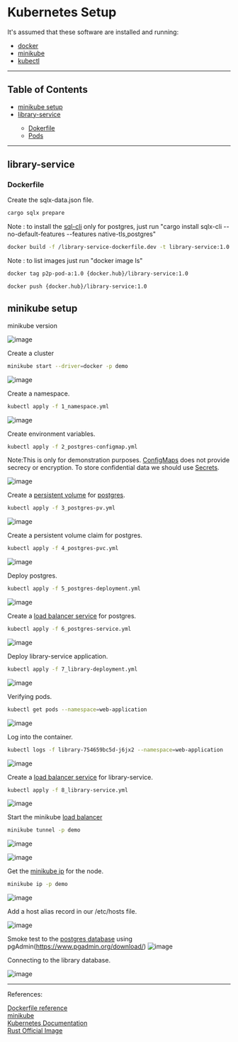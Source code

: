 # Kubernetes Setup

It's assumed that these software are installed and running:

<ul>
  <li><a href="https://docs.docker.com/engine/install/ubuntu/" target="_blank">docker</a></li>
  <li><a href="https://minikube.sigs.k8s.io/docs/start/" target="_blank">minikube</a></li>
  <li><a href="https://kubernetes.io/docs/tasks/tools/install-kubectl-linux/" target="_blank">kubectl</a></li>
</ul>
<hr>

## Table of Contents<br>
<ul>
  <li><a href="https://github.com/gcp-development/web-application/tree/main/kubernetes-setup#minikube-setup" target="_self">minikube setup</a></li>
  <li><a href="" target="_self">library-service</a></li>
  <ul>
    <li><a href="" target="_self">Dokerfile</a></li>
    <li><a href="" target="_self">Pods</a></li>
  </ul>
</ul>
<hr>

## library-service

### Dockerfile

Create the sqlx-data.json file.
```bash
cargo sqlx prepare
```
Note : to install the [sql-cli](https://crates.io/crates/sqlx-cli) only for postgres, just run "cargo install sqlx-cli --no-default-features --features native-tls,postgres"

```bash
docker build -f /library-service-dockerfile.dev -t library-service:1.0 .
```
Note : to list images just run "docker image ls"

```bash
docker tag p2p-pod-a:1.0 {docker.hub}/library-service:1.0
```

```bash
docker push {docker.hub}/library-service:1.0
```
## minikube setup

minikube version

![image](https://user-images.githubusercontent.com/76512851/222912565-1742b8a7-2b23-45f2-9007-bb1ade990be1.png)

Create a cluster
```bash
minikube start --driver=docker -p demo
```
![image](https://user-images.githubusercontent.com/76512851/222913292-c33b7a20-b00f-49f8-a8df-3bca70837d51.png)

Create a namespace.
```bash
kubectl apply -f 1_namespace.yml
```
![image](https://user-images.githubusercontent.com/76512851/222913681-a1d8f917-2fed-4ffa-8ded-90470a354d43.png)

Create environment variables.
```bash
kubectl apply -f 2_postgres-configmap.yml
```
Note:This is only for demonstration purposes. [ConfigMaps](https://kubernetes.io/docs/concepts/configuration/configmap/) does not provide secrecy or encryption. To store confidential data we should use [Secrets](https://kubernetes.io/docs/concepts/configuration/secret/).

![image](https://user-images.githubusercontent.com/76512851/222915388-f776f3bb-8ff3-478d-b3cf-a67b57582970.png)

Create a [persistent volume](https://kubernetes.io/docs/concepts/storage/persistent-volumes/) for [postgres](https://www.postgresql.org/).
```bash
kubectl apply -f 3_postgres-pv.yml
```

![image](https://user-images.githubusercontent.com/76512851/222915466-8ed1e363-85b4-46b6-92fd-70a4730ae031.png)

Create a persistent volume claim for postgres.
```bash
kubectl apply -f 4_postgres-pvc.yml
```

![image](https://user-images.githubusercontent.com/76512851/222915553-4752d118-04c8-4169-be83-260fd5d5564b.png)

Deploy postgres.
```bash
kubectl apply -f 5_postgres-deployment.yml
```
![image](https://user-images.githubusercontent.com/76512851/222915679-ebaec9de-6c94-4854-955e-ba37e7ca10e4.png)

Create a [load balancer service](https://kubernetes.io/docs/concepts/services-networking/service/#loadbalancer) for postgres.
```bash
kubectl apply -f 6_postgres-service.yml
```
![image](https://user-images.githubusercontent.com/76512851/222916006-6c6dd2f5-47ca-4198-b8a7-3149fd9f67f7.png)

Deploy library-service application.
```bash
kubectl apply -f 7_library-deployment.yml
```
![image](https://user-images.githubusercontent.com/76512851/222916452-2f891197-f1ef-4fda-89b6-9e6b158427ca.png)

Verifying pods.
```bash
kubectl get pods --namespace=web-application
```
![image](https://user-images.githubusercontent.com/76512851/222916601-584276d3-9cc1-4cd7-8f29-150cb1a01613.png)

Log into the container.
```bash
kubectl logs -f library-754659bc5d-j6jx2 --namespace=web-application
```
![image](https://user-images.githubusercontent.com/76512851/222965759-62568463-ca39-4850-ab64-1cb53a0504f9.png)

Create a [load balancer service](https://kubernetes.io/docs/concepts/services-networking/service/#loadbalancer) for library-service.
```bash
kubectl apply -f 8_library-service.yml
```
![image](https://user-images.githubusercontent.com/76512851/222916925-22fc37a4-31c7-48e6-8a2a-dabdda858e63.png)


Start the minikube [load balancer](https://minikube.sigs.k8s.io/docs/handbook/accessing/#loadbalancer-access)
```bash
minikube tunnel -p demo
```
![image](https://user-images.githubusercontent.com/76512851/222916983-2ba9841a-32af-431e-b1f4-486f0ebfb031.png)

![image](https://user-images.githubusercontent.com/76512851/222917137-6a54dc5b-80f8-43b2-aaf1-d30603a270cb.png)

Get the [minikube ip](https://minikube.sigs.k8s.io/docs/commands/ip/) for the node.

```bash
minikube ip -p demo
```
![image](https://user-images.githubusercontent.com/76512851/222918074-f1a14a91-192e-4a80-809d-b57eac2dd91d.png)

Add a host alias record in our /etc/hosts file.

![image](https://user-images.githubusercontent.com/76512851/222917956-a33797a8-1061-460e-a8ab-82f928d9ddaa.png)

Smoke test to the [postgres database](https://www.postgresql.org/) using pgAdmin(https://www.pgadmin.org/download/)
![image](https://user-images.githubusercontent.com/76512851/222918441-29c02a2b-c556-46b9-9fe1-abe820a39527.png)

Connecting to the library database.

![image](https://user-images.githubusercontent.com/76512851/222918644-b17640c8-7c9d-451a-b407-a8a058a0d3b8.png)

<hr>
References:<br>

[Dockerfile reference](https://docs.docker.com/engine/reference/builder/)<br>
[minikube](https://minikube.sigs.k8s.io/docs/)<br>
[Kubernetes Documentation](https://kubernetes.io/docs/home/)<br>
[Rust Official Image](https://hub.docker.com/_/rust)
